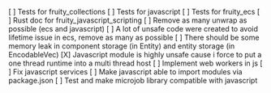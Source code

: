 [ ] Tests for fruity_collections
[ ] Tests for javascript
[ ] Tests for fruity_ecs
[ ] Rust doc for fruity_javascript_scripting
[ ] Remove as many unwrap as possible (ecs and javascript)
[ ] A lot of unsafe code were created to avoid lifetime issue in ecs, remove as many as possible
[ ] There should be some memory leak in component storage (in Entity) and entity storage (in EncodableVec)
[X] Javascript module is highly unsafe cause i force to put a one thread runtime into a multi thread host
[ ] Implement web workers in js
[ ] Fix javascript services
[ ] Make javascript able to import modules via package.json
[ ] Test and make microjob library compatible with javascript